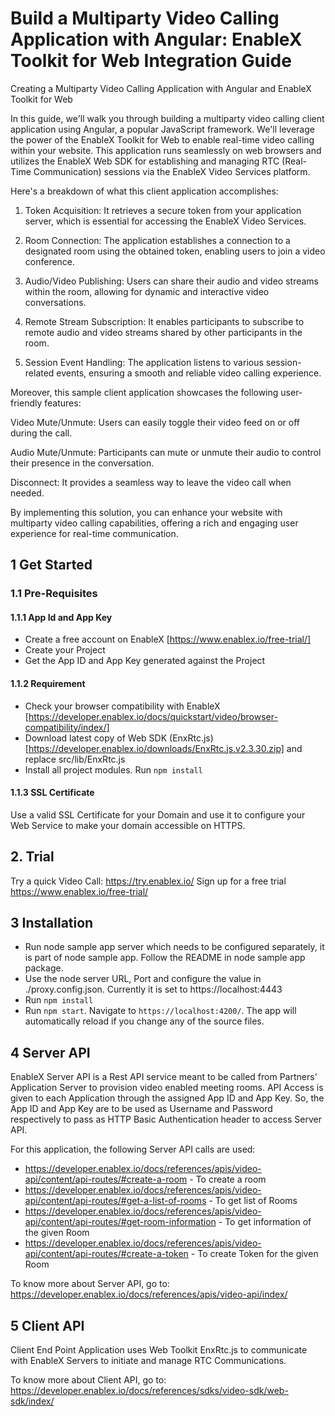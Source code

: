 # Build a Multiparty Video Calling Application with Angular: EnableX Toolkit for Web Integration Guide

Creating a Multiparty Video Calling Application with Angular and EnableX Toolkit for Web

In this guide, we'll walk you through building a multiparty video calling client application using Angular, a popular JavaScript framework. We'll leverage the power of the EnableX Toolkit for Web to enable real-time video calling within your website. This application runs seamlessly on web browsers and utilizes the EnableX Web SDK for establishing and managing RTC (Real-Time Communication) sessions via the EnableX Video Services platform.

Here's a breakdown of what this client application accomplishes:

1. Token Acquisition: It retrieves a secure token from your application server, which is essential for accessing the EnableX Video Services.

2. Room Connection: The application establishes a connection to a designated room using the obtained token, enabling users to join a video conference.

3. Audio/Video Publishing: Users can share their audio and video streams within the room, allowing for dynamic and interactive video conversations.

4. Remote Stream Subscription: It enables participants to subscribe to remote audio and video streams shared by other participants in the room.

5. Session Event Handling: The application listens to various session-related events, ensuring a smooth and reliable video calling experience.

Moreover, this sample client application showcases the following user-friendly features:

Video Mute/Unmute: Users can easily toggle their video feed on or off during the call.

Audio Mute/Unmute: Participants can mute or unmute their audio to control their presence in the conversation.

Disconnect: It provides a seamless way to leave the video call when needed.

By implementing this solution, you can enhance your website with multiparty video calling capabilities, offering a rich and engaging user experience for real-time communication.

## 1 Get Started

### 1.1 Pre-Requisites

#### 1.1.1 App Id and App Key

* Create a free account on EnableX  [https://www.enablex.io/free-trial/] 
* Create your Project
* Get the App ID and App Key generated against the Project


#### 1.1.2 Requirement

* Check your browser compatibility with EnableX [https://developer.enablex.io/docs/quickstart/video/browser-compatibility/index/]
* Download latest copy of Web SDK (EnxRtc.js) [https://developer.enablex.io/downloads/EnxRtc.js.v2.3.30.zip] and replace src/lib/EnxRtc.js 
* Install all project modules. Run `npm install` 

#### 1.1.3 SSL Certificate 

Use a valid SSL Certificate for your Domain and use it to configure your Web Service to make your domain accessible on HTTPS. 

## 2. Trial

Try a quick Video Call: https://try.enablex.io/ 
Sign up for a free trial https://www.enablex.io/free-trial/


## 3 Installation

* Run node sample app server which needs to be configured separately, it is part of node sample app. Follow the README in node sample app package. 
* Use the node server URL, Port and configure the value in ./proxy.config.json. Currently it is set to https://localhost:4443 
* Run `npm install` 
* Run `npm start`. Navigate to `https://localhost:4200/`. The app will automatically reload if you change any of the source files.


## 4 Server API

EnableX Server API is a Rest API service meant to be called from Partners' Application Server to provision video enabled
meeting rooms. API Access is given to each Application through the assigned App ID and App Key. So, the App ID and App Key
are to be used as Username and Password respectively to pass as HTTP Basic Authentication header to access Server API.

For this application, the following Server API calls are used:

- https://developer.enablex.io/docs/references/apis/video-api/content/api-routes/#create-a-room - To create a room
- https://developer.enablex.io/docs/references/apis/video-api/content/api-routes/#get-a-list-of-rooms - To get list of Rooms
- https://developer.enablex.io/docs/references/apis/video-api/content/api-routes/#get-room-information - To get information of the given Room
- https://developer.enablex.io/docs/references/apis/video-api/content/api-routes/#create-a-token - To create Token for the given Room


To know more about Server API, go to:
https://developer.enablex.io/docs/references/apis/video-api/index/


## 5 Client API

Client End Point Application uses Web Toolkit EnxRtc.js to communicate with EnableX Servers to initiate and manage RTC Communications.

To know more about Client API, go to:
https://developer.enablex.io/docs/references/sdks/video-sdk/web-sdk/index/
